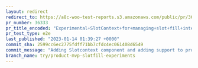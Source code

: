 ```yaml
---
layout: redirect
redirect_to: https://a8c-woo-test-reports.s3.amazonaws.com/public/pr/36333/e2e/index.html
pr_number: 36333
pr_title_encoded: "Experimental+SlotContext+for+managing+slot+fill+interactions"
pr_test_type: e2e
last_published: "2023-01-14 01:39:27 +0000"
commit_sha: 2599cc6ec2775fdff71bb7cfdc4ec061408d6549
commit_message: "Adding Slotcontext component and adding support to product slot fill …"
branch_name: try/product-mvp-slotfill-experiments
---
```

